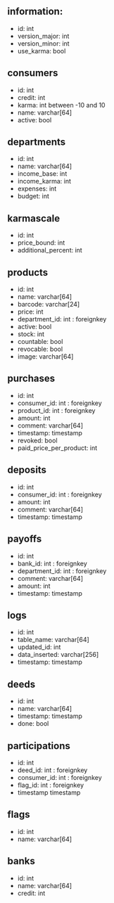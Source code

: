 ## information:

- id: int
- version_major: int
- version_minor: int
- use_karma: bool


## consumers

- id: int
- credit: int
- karma: int between -10 and 10
- name: varchar[64]
- active: bool


## departments

- id: int
- name: varchar[64]
- income_base: int
- income_karma: int
- expenses: int
- budget: int


## karmascale

- id: int
- price_bound: int
- additional_percent: int


## products

- id: int
- name: varchar[64]
- barcode: varchar[24]
- price: int
- department_id: int : foreignkey
- active: bool
- stock: int
- countable: bool
- revocable: bool
- image: varchar[64]


## purchases

- id: int
- consumer_id: int : foreignkey
- product_id: int : foreignkey
- amount: int
- comment: varchar[64]
- timestamp: timestamp
- revoked: bool
- paid_price_per_product: int


## deposits

- id: int
- consumer_id: int : foreignkey
- amount: int
- comment: varchar[64]
- timestamp: timestamp


## payoffs

- id: int
- bank_id: int : foreignkey
- department_id: int : foreignkey
- comment: varchar[64]
- amount: int
- timestamp: timestamp


## logs

- id: int
- table_name: varchar[64]
- updated_id: int
- data_inserted: varchar[256]
- timestamp: timestamp


## deeds

- id: int
- name: varchar[64]
- timestamp: timestamp
- done: bool


## participations

- id: int
- deed_id: int : foreignkey
- consumer_id: int : foreignkey
- flag_id: int : foreignkey
- timestamp timestamp


## flags

- id: int
- name: varchar[64]

## banks

- id: int
- name: varchar[64]
- credit: int
